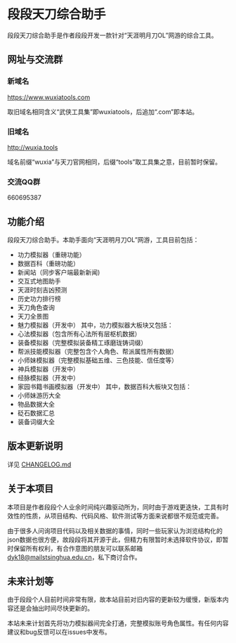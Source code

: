 # 段段天刀综合助手
段段天刀综合助手是作者段段开发一款针对“天涯明月刀OL”网游的综合工具。

## 网址与交流群
### 新域名 
https://www.wuxiatools.com

取旧域名相同含义“武侠工具集”即wuxiatools，后追加“.com”即本站。

### 旧域名
http://wuxia.tools

域名前缀“wuxia”与天刀官网相同，后缀“tools”取工具集之意，目前暂时保留。

### 交流QQ群
660695387

## 功能介绍
段段天刀综合助手。本助手面向“天涯明月刀OL”网游，工具目前包括：
- 功力模拟器（重磅功能）
- 数据百科（重磅功能）
- 新闻站（同步客户端最新新闻)
- 交互式地图助手
- 天涯时刻吉凶预测
- 历史功力排行榜
- 天刀角色查询
- 天刀全景图
- 魅力模拟器（开发中）
其中，功力模拟器大板块又包括：
- 心法模拟器（包含所有心法所有层枢机数据）
- 装备模拟器（完整模拟装备精工琢磨珑铸词缀）
- 帮派技能模拟器（完整包含个人角色、帮派属性所有数据）
- 小师妹模拟器（完整模拟基础五维、三色技能、信任度等）
- 神兵模拟器（开发中）
- 经脉模拟器（开发中）
- 家园书籍书画模拟器（开发中）
其中，数据百科大板块又包括：
- 小师妹游历大全
- 物品数据大全
- 砭石数据汇总
- 装备词缀大全

## 版本更新说明
详见 [CHANGELOG.md](CHANGELOG.md)

## 关于本项目

本项目是作者段段个人业余时间纯兴趣驱动所为，同时由于游戏更迭快，工具有时效性的性质，从项目结构、代码风格、软件测试等方面来说都很不规范或完善。

由于很多人问询项目代码以及相关数据的事情，同时一些玩家认为浏览结构化的json数据也很方便，故段段将其开源于此，但精力有限暂时未选择软件协议，即暂时保留所有权利，有合作意图的朋友可以联系邮箱<dyk18@mailstsinghua.edu.cn>，私下商讨合作。

## 未来计划等

由于段段个人目前时间非常有限，故本站目前对旧内容的更新较为缓慢，新版本内容还是会抽出时间尽快更新的。

本站未来计划首先将功力模拟器间完全打通，完整模拟账号角色属性。有任何内容建议和bug反馈可以在issues中发布。